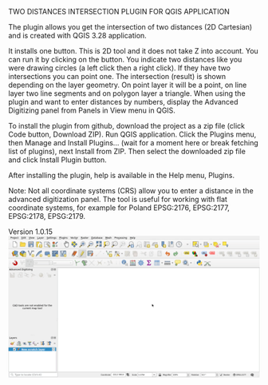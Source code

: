 TWO DISTANCES INTERSECTION PLUGIN FOR QGIS APPLICATION

The plugin allows you get the intersection of two distances (2D Cartesian) and is created with QGIS 3.28 application.

It installs one button. This is 2D tool and it does not take Z into account. You can run it by clicking on the button. You indicate two distances like you were drawing circles (a left click then a right click). If they have two intersections you can point one. The intersection (result) is shown depending on the layer geometry. On point layer it will be a point, on line layer two line segments and on polygon layer a triangle. When using the plugin and want to enter distances by numbers, display the Advanced Digitizing panel from Panels in View menu in QGIS.

To install the plugin from github, download the project as a zip file (click Code button, Download ZIP). Run QGIS application. Click the Plugins menu, then Manage and Install Plugins... (wait for a moment here or break fetching list of plugins), next Install from ZIP. Then select the downloaded zip file and click Install Plugin button.

After installing the plugin, help is available in the Help menu, Plugins.

Note: Not all coordinate systems (CRS) allow you to enter a distance in the advanced digitization panel. The tool is useful for working with flat coordinate systems, for example for Poland EPSG:2176, EPSG:2177, EPSG:2178, EPSG:2179.

Version 1.0.15
![First look](firstLook.gif)
